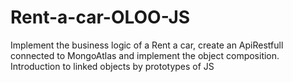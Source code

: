 # Rent-a-car-OLOO-JS
Implement the business logic of a Rent a car, create an ApiRestfull connected to MongoAtlas and implement the object composition. Introduction to linked objects by prototypes of JS
